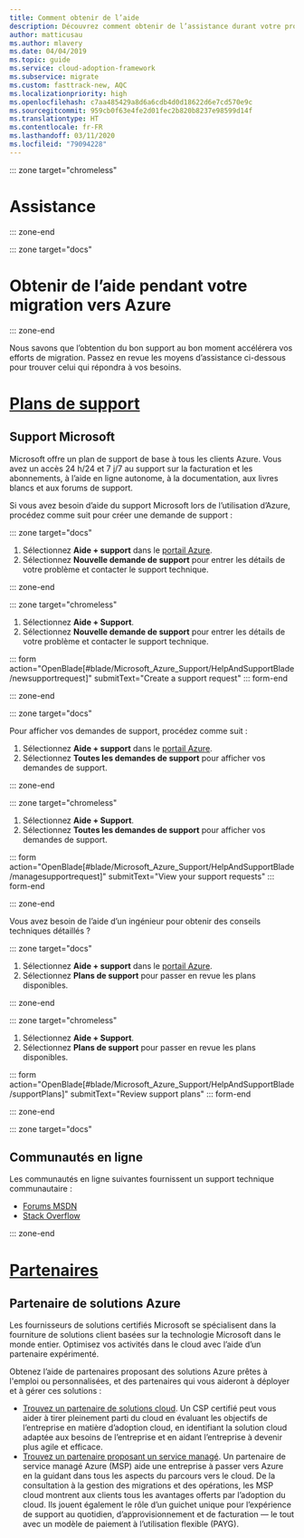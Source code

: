 ```yaml
---
title: Comment obtenir de l’aide
description: Découvrez comment obtenir de l’assistance durant votre processus de migration Azure. Une assistance appropriée peut vous aider à accélérer vos efforts de migration.
author: matticusau
ms.author: mlavery
ms.date: 04/04/2019
ms.topic: guide
ms.service: cloud-adoption-framework
ms.subservice: migrate
ms.custom: fasttrack-new, AQC
ms.localizationpriority: high
ms.openlocfilehash: c7aa485429a8d6a6cdb4d0d18622d6e7cd570e9c
ms.sourcegitcommit: 959cb0f63e4fe2d01fec2b820b8237e98599d14f
ms.translationtype: HT
ms.contentlocale: fr-FR
ms.lasthandoff: 03/11/2020
ms.locfileid: "79094228"
---
```

::: zone target="chromeless"

# <a name="assistance"></a>Assistance

::: zone-end

::: zone target="docs"

# <a name="obtain-assistance-during-your-journey-to-azure"></a>Obtenir de l’aide pendant votre migration vers Azure

::: zone-end

Nous savons que l’obtention du bon support au bon moment accélérera vos efforts de migration. Passez en revue les moyens d’assistance ci-dessous pour trouver celui qui répondra à vos besoins.

# <a name="support-plans"></a>[Plans de support](#tab/SupportPlans)

## <a name="microsoft-support"></a>Support Microsoft

Microsoft offre un plan de support de base à tous les clients Azure. Vous avez un accès 24 h/24 et 7 j/7 au support sur la facturation et les abonnements, à l’aide en ligne autonome, à la documentation, aux livres blancs et aux forums de support.

Si vous avez besoin d’aide du support Microsoft lors de l’utilisation d’Azure, procédez comme suit pour créer une demande de support :

::: zone target="docs"

1. Sélectionnez **Aide + support** dans le [portail Azure](https://portal.azure.com).
1. Sélectionnez **Nouvelle demande de support** pour entrer les détails de votre problème et contacter le support technique.

::: zone-end

::: zone target="chromeless"

1. Sélectionnez **Aide + Support**.
1. Sélectionnez **Nouvelle demande de support** pour entrer les détails de votre problème et contacter le support technique.

::: form action="OpenBlade[#blade/Microsoft_Azure_Support/HelpAndSupportBlade/newsupportrequest]" submitText="Create a support request" ::: form-end

::: zone-end

::: zone target="docs"

Pour afficher vos demandes de support, procédez comme suit :

1. Sélectionnez **Aide + support** dans le [portail Azure](https://portal.azure.com).
1. Sélectionnez **Toutes les demandes de support** pour afficher vos demandes de support.

::: zone-end

::: zone target="chromeless"

1. Sélectionnez **Aide + Support**.
1. Sélectionnez **Toutes les demandes de support** pour afficher vos demandes de support.

::: form action="OpenBlade[#blade/Microsoft_Azure_Support/HelpAndSupportBlade/managesupportrequest]" submitText="View your support requests" ::: form-end

::: zone-end

Vous avez besoin de l’aide d’un ingénieur pour obtenir des conseils techniques détaillés ?

::: zone target="docs"

1. Sélectionnez **Aide + support** dans le [portail Azure](https://portal.azure.com).
1. Sélectionnez **Plans de support** pour passer en revue les plans disponibles.

::: zone-end

::: zone target="chromeless"

1. Sélectionnez **Aide + Support**.
1. Sélectionnez **Plans de support** pour passer en revue les plans disponibles.

::: form action="OpenBlade[#blade/Microsoft_Azure_Support/HelpAndSupportBlade/supportPlans]" submitText="Review support plans" ::: form-end

::: zone-end

::: zone target="docs"

## <a name="online-communities"></a>Communautés en ligne

Les communautés en ligne suivantes fournissent un support technique communautaire :

- [Forums MSDN](https://social.msdn.microsoft.com/Forums/home?forum=windowsazureplatform%2Cazuremarketplace%2Cwindowsazureplatformctp)
- [Stack Overflow](https://stackoverflow.com/questions/tagged/azure)

::: zone-end

# <a name="partners"></a>[Partenaires](#tab/Partners)

## <a name="azure-solutions-partner"></a>Partenaire de solutions Azure

Les fournisseurs de solutions certifiés Microsoft se spécialisent dans la fourniture de solutions client basées sur la technologie Microsoft dans le monde entier. Optimisez vos activités dans le cloud avec l’aide d’un partenaire expérimenté.

Obtenez l’aide de partenaires proposant des solutions Azure prêtes à l'emploi ou personnalisées, et des partenaires qui vous aideront à déployer et à gérer ces solutions :

- [Trouvez un partenaire de solutions cloud](https://www.microsoft.com/solution-providers/home). Un CSP certifié peut vous aider à tirer pleinement parti du cloud en évaluant les objectifs de l’entreprise en matière d’adoption cloud, en identifiant la solution cloud adaptée aux besoins de l’entreprise et en aidant l’entreprise à devenir plus agile et efficace.
- [Trouvez un partenaire proposant un service managé](https://www.microsoft.com/solution-providers/search?cacheId=16a3b49b-fef2-449d-bdf0-628008114cca). Un partenaire de service managé Azure (MSP) aide une entreprise à passer vers Azure en la guidant dans tous les aspects du parcours vers le cloud. De la consultation à la gestion des migrations et des opérations, les MSP cloud montrent aux clients tous les avantages offerts par l’adoption du cloud. Ils jouent également le rôle d’un guichet unique pour l’expérience de support au quotidien, d’approvisionnement et de facturation &mdash; le tout avec un modèle de paiement à l’utilisation flexible (PAYG).
